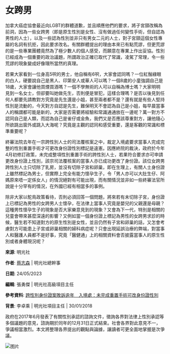 # 女跨男

加拿大癌症協會最近向LGBT的群體道歉，並且順應他們的要求，將子宮頸改稱為前洞，因為一些女跨男（即是原生性別是女性、沒有做過任何變性手術，但自認為男性的人士），以及一些認為性別並非只有男女二元的人士，對子宮頸這個女性專屬的名詞有抗拒，因此要求改名。有關群體提出的理由本來已有點荒謬，但更荒謬的是一些專業團體竟然為了極少數人的個人感受，而願意在專業上作出妥協。性別已經成為一個重要的政治議題，所謂政治正確已取代了常識，凌駕了常理，令一些荒謬的現象變成好像理所當然的真理。

若果大家看到一位身高5呎的男士，他自稱有6呎，大家會認同嗎？一位紅鬚綠眼的白人，硬要說自己是黑人、印第安人或華人可以嗎？一個8歲的小童強調自己是18歲，大家會讓他買煙買酒嗎？一個不學無術的人可以自稱為博士嗎？大家明明見到一名女士，但卻要叫她做先生，否則便是冒犯，這樣合理嗎？是否以後見到任何人都要先請教對方究竟是先生還是小姐，甚至兩者都不是？還有就是有些人堅持性別是流動的，今天對方自認是先生，難保明天不會認為自己是小姐，每早晨當事人的稱謂都可能是新的，大家是否需要將經驗和常識通通放在一邊呢？萬一對方不認同自己是人類，而認為自己是雀仔或金魚，我們又是否應該尊重對方，讓他隨心所欲跳出窗外或跳入大海呢？究竟是主觀的認同和感受重要，還是客觀的常識和標準重要呢？

終審法院去年在一宗跨性別人士的司法覆核案之中，裁定入境處要求當事人完成完整的性別重置手術才可更改身份證性別標記是違憲。因應終院的裁決，政府於今年4月初修訂政策，未完成整項性別重置手術的跨性別人士，若果符合要求亦可申請更改身份證上性別，該宗司法覆核案的當事人亦已成功更改了身份證。該位女跨男跨性別人士只切除了乳房，並沒有切除子宮和卵巢，即在生理上，有關人士身份證上雖然標記為男士，但實際上完全有能力懷孕生子，令「男人亦可以大肚生仔、阿媽原來唔一定係女人」的情況絕對有可能出現，而有關情況並非如一些終審法官所說是十分罕有的情況，在外國已經有相當多的事例。

除非大家以鴕鳥政策看待，否則必須回答一個問題，將來若有未切除子宮，身份證上已標記為男性的女跨男人士懷孕，在法律上當事人究竟是嬰兒的父親還是母親？這種男性懷孕生子的現象是否大家樂意見到的現象？又會為下一代，特別是相關的兒童會帶來甚麼深遠的影響？又例如當一個身份證上標記為男性的女跨男求診的時候，醫生若不知道對方的原生性別是女性，並且仍然有子宮和卵巢的話，又怎會考慮對方可能患上子宮或卵巢相關的婦科病症呢？只會出現延誤治療的弊端，對當事人和醫護人員都不是好事，究竟「醫健通」上的相關資料會否披露當事人的原生性別或者身體現況呢？

**來源**: 明光社

**作者**: [蔡志森](https://www.truth-light.org.hk/article/author?field_author_value=蔡志森) | 明光社總幹事

**日期**: 24/05/2023

**編輯**: 張勇傑 | 明光社高級項目主任

**參考資料**: [跨性別身份證案敗訴逾年　入境處：未完成重置手術可改身份證性別](https://www.hk01.com/article/1006714?utm_source=01articlecopy&utm_medium=referral)

**背景**: 李卓乘 | 明光社項目主任 | 30/01/2018

政府在2017年6月發表了有關性別承認的諮詢文件，徵詢各界對法律上性別承認等多個議題的意見，諮詢期於同年的12月31日正式結束。社會各界對此意見不一，爭議相當激烈。本文將整理各界提出的觀點與論據，讓讀者可更全面地掌握是次爭議。

![图片](https://www.truth-light.org.hk/sites/default/files/styles/photo_h200_scale/public/n0150_p21_banner.jpg?itok=DO7yUpWB)